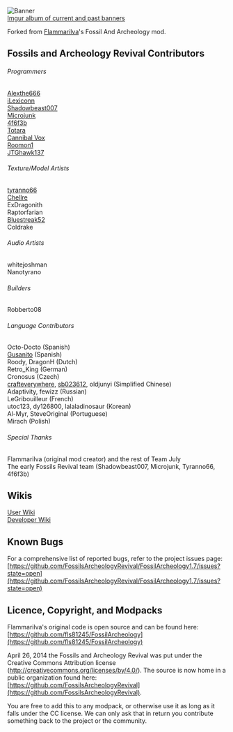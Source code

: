 ![Banner](http://i.imgur.com/7no8xtV.jpg)  
[Imgur album of current and past banners](http://imgur.com/a/hBe0h)

Forked from [Flammarilva](https://github.com/fls81245)'s Fossil And Archeology mod.

## Fossils and Archeology Revival Contributors
###### Programmers  
[Alexthe666](https://github.com/Alex-the-666)  
[iLexiconn](https://github.com/iLexiconn)  
[Shadowbeast007](https://github.com/Shadowbeast)  
[Microjunk](https://github.com/Microjunk)  
[4f6f3b](https://github.com/4f6f3b)  
[Totara](https://github.com/TotaraStudios)  
[Cannibal Vox](https://github.com/CannibalVox)  
[Roomon1](https://github.com/Roomon1)  
[JTGhawk137](https://github.com/JTGhawk137)  

###### Texture/Model Artists  
[tyranno66](https://github.com/tyranno66)  
[Chellre](https://github.com/Chellre)  
ExDragonith  
Raptorfarian  
[Bluestreak52](https://github.com/Bluestreak52)  
Coldrake  

###### Audio Artists  
whitejoshman  
Nanotyrano  

###### Builders  
Robberto08  

###### Language Contributors  
Octo-Docto (Spanish)  
[Gusanito](https://github.com/Gusanito) (Spanish)  
Roody, DragonH (Dutch)  
Retro_King (German)  
Cronosus (Czech)  
[crafteverywhere](https://github.com/crafteverywhere), [sb023612](https://github.com/sb023612), oldjunyi (Simplified Chinese)  
Adaptivity, fewizz (Russian)  
LeGribouilleur (French)  
utoc123, dy126800, lalaladinosaur (Korean)  
Al-Myr, SteveOriginal (Portuguese)  
Mirach (Polish)  

###### Special Thanks
Flammarilva (original mod creator) and the rest of Team July  
The early Fossils Revival team (Shadowbeast007, Microjunk, Tyranno66, 4f6f3b)

## Wikis
[User Wiki](http://fossils-archeology.wikia.com/)  
[Developer Wiki](https://github.com/FossilsArcheologyRevival/FossilArcheology/wiki)

## Known Bugs
For a comprehensive list of reported bugs, refer to the project issues page:
[https://github.com/FossilsArcheologyRevival/FossilArcheology1.7/issues?state=open](https://github.com/FossilsArcheologyRevival/FossilArcheology1.7/issues?state=open)


## Licence, Copyright, and Modpacks
Flammarilva's original code is open source and can be found here: [https://github.com/fls81245/FossilArcheology](https://github.com/fls81245/FossilArcheology)

April 26, 2014 the Fossils and Archeology Revival was put under the Creative Commons Attribution license (http://creativecommons.org/licenses/by/4.0/). 
The source is now home in a public organization found here: [https://github.com/FossilsArcheologyRevival](https://github.com/FossilsArcheologyRevival).

You are free to add this to any modpack, or otherwise use it as long as it falls under the CC license. We can only ask that in return you contribute something back to the project or the community.